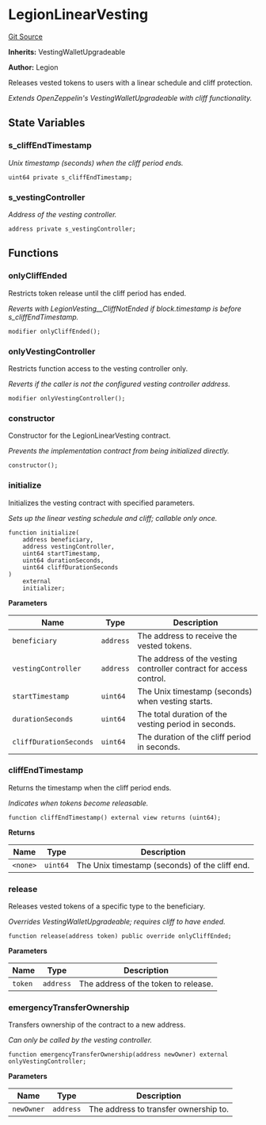 # LegionLinearVesting
[Git Source](https://github.com/Legion-Team/legion-protocol-contracts/blob/ee293af08cf63f9bfeacc7adda6146d75c306212/src/vesting/LegionLinearVesting.sol)

**Inherits:**
VestingWalletUpgradeable

**Author:**
Legion

Releases vested tokens to users with a linear schedule and cliff protection.

*Extends OpenZeppelin's VestingWalletUpgradeable with cliff functionality.*


## State Variables
### s_cliffEndTimestamp
*Unix timestamp (seconds) when the cliff period ends.*


```solidity
uint64 private s_cliffEndTimestamp;
```


### s_vestingController
*Address of the vesting controller.*


```solidity
address private s_vestingController;
```


## Functions
### onlyCliffEnded

Restricts token release until the cliff period has ended.

*Reverts with LegionVesting__CliffNotEnded if block.timestamp is before s_cliffEndTimestamp.*


```solidity
modifier onlyCliffEnded();
```

### onlyVestingController

Restricts function access to the vesting controller only.

*Reverts if the caller is not the configured vesting controller address.*


```solidity
modifier onlyVestingController();
```

### constructor

Constructor for the LegionLinearVesting contract.

*Prevents the implementation contract from being initialized directly.*


```solidity
constructor();
```

### initialize

Initializes the vesting contract with specified parameters.

*Sets up the linear vesting schedule and cliff; callable only once.*


```solidity
function initialize(
    address beneficiary,
    address vestingController,
    uint64 startTimestamp,
    uint64 durationSeconds,
    uint64 cliffDurationSeconds
)
    external
    initializer;
```
**Parameters**

|Name|Type|Description|
|----|----|-----------|
|`beneficiary`|`address`|The address to receive the vested tokens.|
|`vestingController`|`address`|The address of the vesting controller contract for access control.|
|`startTimestamp`|`uint64`|The Unix timestamp (seconds) when vesting starts.|
|`durationSeconds`|`uint64`|The total duration of the vesting period in seconds.|
|`cliffDurationSeconds`|`uint64`|The duration of the cliff period in seconds.|


### cliffEndTimestamp

Returns the timestamp when the cliff period ends.

*Indicates when tokens become releasable.*


```solidity
function cliffEndTimestamp() external view returns (uint64);
```
**Returns**

|Name|Type|Description|
|----|----|-----------|
|`<none>`|`uint64`|The Unix timestamp (seconds) of the cliff end.|


### release

Releases vested tokens of a specific type to the beneficiary.

*Overrides VestingWalletUpgradeable; requires cliff to have ended.*


```solidity
function release(address token) public override onlyCliffEnded;
```
**Parameters**

|Name|Type|Description|
|----|----|-----------|
|`token`|`address`|The address of the token to release.|


### emergencyTransferOwnership

Transfers ownership of the contract to a new address.

*Can only be called by the vesting controller.*


```solidity
function emergencyTransferOwnership(address newOwner) external onlyVestingController;
```
**Parameters**

|Name|Type|Description|
|----|----|-----------|
|`newOwner`|`address`|The address to transfer ownership to.|


